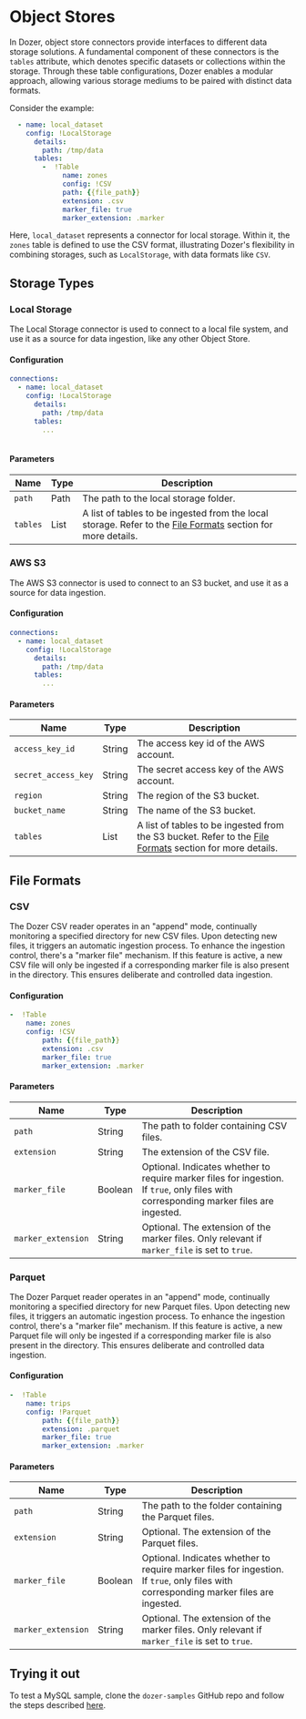 # Object Stores
In Dozer, object store connectors provide interfaces to different data storage solutions. A fundamental component of these connectors is the `tables` attribute, which denotes specific datasets or collections within the storage. Through these table configurations, Dozer enables a modular approach, allowing various storage mediums to be paired with distinct data formats.

Consider the example:

```yaml
  - name: local_dataset
    config: !LocalStorage
      details:
        path: /tmp/data
      tables:
        -  !Table
             name: zones
             config: !CSV
             path: {{file_path}} 
             extension: .csv
             marker_file: true
             marker_extension: .marker
```

Here, `local_dataset` represents a connector for local storage. Within it, the `zones` table is defined to use the CSV format, illustrating Dozer's flexibility in combining storages, such as `LocalStorage`, with data formats like `CSV`.

## Storage Types

### Local Storage
The Local Storage connector is used to connect to a local file system, and use it as a source for data ingestion, like any other Object Store.

#### Configuration
```yaml
connections:
  - name: local_dataset
    config: !LocalStorage
      details:
        path: /tmp/data
      tables:
        ...
    
```

#### Parameters
| Name   | Type | Description                                                                                     |
|--------|------|-------------------------------------------------------------------------------------------------|
| `path` | Path | The path to the local storage folder.                                                           |
| `tables` | List | A list of tables to be ingested from the local storage. Refer to the [File Formats](#file-formats) section for more details. |

### AWS S3
The AWS S3 connector is used to connect to an S3 bucket, and use it as a source for data ingestion.

#### Configuration
```yaml
connections:
  - name: local_dataset
    config: !LocalStorage
      details:
        path: /tmp/data
      tables:
        ...    
```
#### Parameters
| Name                | Type   | Description                                                                                                 |
|---------------------|--------|-------------------------------------------------------------------------------------------------------------|
| `access_key_id`     | String | The access key id of the AWS account.                                                                       |
| `secret_access_key` | String | The secret access key of the AWS account.                                                                   |
| `region`            | String | The region of the S3 bucket.                                                                                |
| `bucket_name`       | String | The name of the S3 bucket.                                                                                  |
| `tables`            | List   | A list of tables to be ingested from the S3 bucket. Refer to the [File Formats](#file-formats) section for more details. |



## File Formats

### CSV
The Dozer CSV reader operates in an "append" mode, continually monitoring a specified directory for new CSV files. Upon detecting new files, it triggers an automatic ingestion process. To enhance the ingestion control, there's a "marker file" mechanism. If this feature is active, a new CSV file will only be ingested if a corresponding marker file is also present in the directory. This ensures deliberate and controlled data ingestion.

#### Configuration
```yaml
-  !Table
    name: zones
    config: !CSV
        path: {{file_path}} 
        extension: .csv
        marker_file: true
        marker_extension: .marker
```

#### Parameters
| Name               | Type      | Description                                                                                                                       |
|--------------------|-----------|-----------------------------------------------------------------------------------------------------------------------------------|
| `path`             | String    | The path to folder containing CSV files.                                                                                                         |
| `extension`        | String    | The extension of the CSV file.                                                                                                    |
| `marker_file`      | Boolean   | Optional. Indicates whether to require marker files for ingestion. If `true`, only files with corresponding marker files are ingested. |
| `marker_extension` | String    | Optional. The extension of the marker files. Only relevant if `marker_file` is set to `true`.                                     |


### Parquet
The Dozer Parquet reader operates in an "append" mode, continually monitoring a specified directory for new Parquet files. Upon detecting new files, it triggers an automatic ingestion process. To enhance the ingestion control, there's a "marker file" mechanism. If this feature is active, a new Parquet file will only be ingested if a corresponding marker file is also present in the directory. This ensures deliberate and controlled data ingestion.

#### Configuration
```yaml
-  !Table
    name: trips
    config: !Parquet
        path: {{file_path}}   
        extension: .parquet
        marker_file: true
        marker_extension: .marker
```
#### Parameters
| Name               | Type      | Description                                                                                                                             |
|--------------------|-----------|-----------------------------------------------------------------------------------------------------------------------------------------|
| `path`             | String    | The path to the folder containing the Parquet files.                                                                                   |
| `extension`        | String    | Optional. The extension of the Parquet files.                                                                                          |
| `marker_file`      | Boolean   | Optional. Indicates whether to require marker files for ingestion. If `true`, only files with corresponding marker files are ingested.   |
| `marker_extension` | String    | Optional. The extension of the marker files. Only relevant if `marker_file` is set to `true`.                                           |

## Trying it out

To test a MySQL sample, clone the `dozer-samples` GitHub repo and follow the steps described [here](https://github.com/getdozer/dozer-samples/tree/main/connectors/aws-s3).




